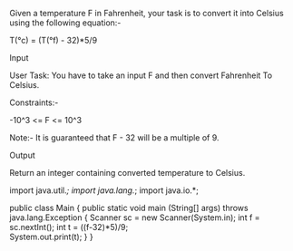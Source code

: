 Given a temperature F in Fahrenheit, your task is to convert it into Celsius using the following equation:-

T(°c) = (T(°f) - 32)*5/9

Input

User Task: You have to take an input F and then convert Fahrenheit To Celsius.

Constraints:-

-10^3 <= F <= 10^3

Note:- It is guaranteed that F - 32 will be a multiple of 9.

Output

Return an integer containing converted temperature to Celsius.


import java.util.*;
import java.lang.*;
import java.io.*;

public class Main
{
	public static void main (String[] args) throws java.lang.Exception
	{
          Scanner sc = new Scanner(System.in);
          int f = sc.nextInt();
           int t = ((f-32)*5)/9;  
          System.out.print(t);
	}
}